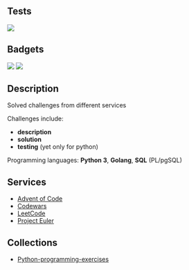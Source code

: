 ## Tests

<a href="https://github.com/jestenough/code_challenges/actions/workflows/pytest.yml"><img src="https://github.com/jestenough/code_challenges/actions/workflows/pytest.yml/badge.svg"></a>

## Badgets

<div class="micro-badgets">
    <img src="https://www.codewars.com/users/jestenough/badges/micro"/>
    <img src="https://img.shields.io/badge/dynamic/json?style=flat&labelColor=gray&color=%23ffa116&label=Solved&query=solvedOverTotal&url=https%3A%2F%2Fleetcode-badge.vercel.app%2Fapi%2Fusers%2Fjestenough&logo=leetcode&logoColor=blue"/>
</div>

<div class="small-badgets">
    <img src="https://projecteuler.net/profile/jestenough.png" alt=""/>
</div>

## Description

Solved challenges from different services

Challenges include:

- **description**
- **solution**
- **testing** (yet only for python)

Programming languages: **Python 3**, **Golang**, **SQL** (PL/pgSQL)

## Services

- [Advent of Code](services/adventofcode/)
- [Codewars](services/codewars/)
- [LeetCode](services/leetcode/)
- [Project Euler](services/project_euler/)


## Collections

- [Python-programming-exercises](collections/Python-programming-exercises/)

